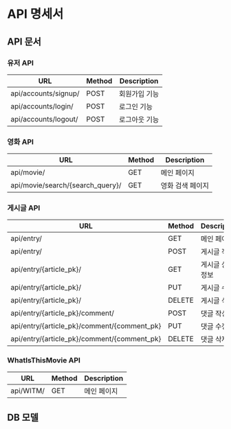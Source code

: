 # API 명세서

## API 문서

### 유저 API
| URL | Method | Description |
| --- | --- | --- |
| api/accounts/signup/ | POST | 회원가입 기능 | 
| api/accounts/login/ | POST | 로그인 기능 | 
| api/accounts/logout/ | POST | 로그아웃 기능 | 

### 영화 API
| URL | Method | Description |
| --- | --- | --- |
| api/movie/ | GET | 메인 페이지 | 
| api/movie/search/{search_query}/ | GET | 영화 검색 페이지 | 

### 게시글 API
| URL | Method | Description |
| --- | --- | --- |
| api/entry/ | GET | 메인 페이지 | 
| api/entry/ | POST | 게시글 작성 | 
| api/entry/{article_pk}/ | GET | 게시글 상세 정보 | 
| api/entry/{article_pk}/ | PUT | 게시글 수정 | 
| api/entry/{article_pk}/ | DELETE | 게시글 삭제 | 
| api/entry/{article_pk}/comment/ | POST | 댓글 작성 | 
| api/entry/{article_pk}/comment/{comment_pk} | PUT | 댓글 수정 | 
| api/entry/{article_pk}/comment/{comment_pk} | DELETE | 댓글 삭제 | 

### WhatIsThisMovie API
| URL | Method | Description |
| --- | --- | --- |
| api/WITM/ | GET | 메인 페이지 | 

## DB 모델